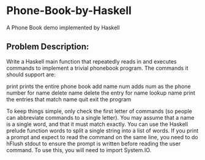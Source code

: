 # Phone-Book-by-Haskell
A Phone Book demo implemented by Haskell


## Problem Description:
Write a Haskell main function that repeatedly reads in and executes commands to implement a trivial phonebook program. The commands it should support are:

print           prints the entire phone book
add name num    adds num as the phone number for name
delete name            delete the entry for name
lookup name     print the entries that match name
quit            exit the program 

To keep things simple, only check the first letter of commands (so people can abbreviate commands to a single letter). You may assume that a name is a single word, and that it must match exactly. You can use the Haskell prelude function words to split a single string into a list of words. If you print a prompt and expect to read the command on the same line, you need to do hFlush stdout to ensure the prompt is written before reading the user command. To use this, you will need to import System.IO.
